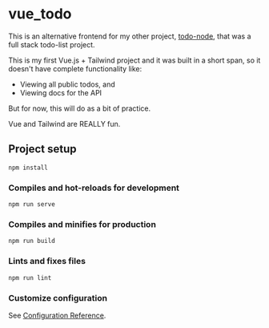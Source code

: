 # vue_todo

This is an alternative frontend for my other project, [todo-node](https://github.com/soumitradev/todo-node), that was a full stack todo-list project.

This is my first Vue.js + Tailwind project and it was built in a short span, so it doesn't have complete functionality like:
- Viewing all public todos, and
- Viewing docs for the API

But for now, this will do as a bit of practice.

Vue and Tailwind are REALLY fun.

## Project setup
```
npm install
```

### Compiles and hot-reloads for development
```
npm run serve
```

### Compiles and minifies for production
```
npm run build
```

### Lints and fixes files
```
npm run lint
```

### Customize configuration
See [Configuration Reference](https://cli.vuejs.org/config/).
